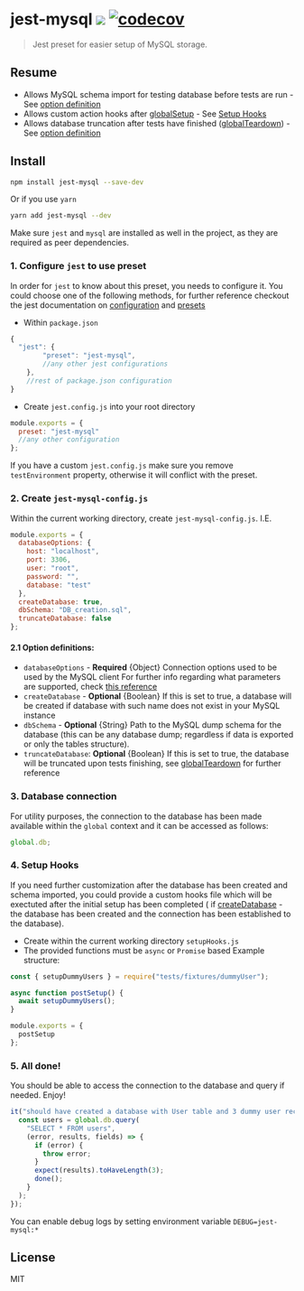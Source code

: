 # jest-mysql ![](https://github.com/Daniel-Yonkov/jest-mysql/workflows/Build/badge.svg) [![codecov](https://codecov.io/gh/Daniel-Yonkov/jest-mysql/branch/master/graph/badge.svg)](https://codecov.io/gh/Daniel-Yonkov/jest-mysql)

> Jest preset for easier setup of MySQL storage.

## Resume

- Allows MySQL schema import for testing database before tests are run - See [option definition](#21-option-definitions)
- Allows custom action hooks after [globalSetup](https://jestjs.io/docs/en/next/configuration#globalsetup-string) - See [Setup Hooks](#4-setup-hooks)
- Allows database truncation after tests have finished ([globalTeardown](https://jestjs.io/docs/en/next/configuration#globalsetup-string)) - See [option definition](#21-option-definitions)

## Install

```bash
npm install jest-mysql --save-dev
```

Or if you use `yarn`

```bash
yarn add jest-mysql --dev
```

Make sure `jest` and `mysql` are installed as well in the project, as they are required as peer dependencies.

### 1. Configure `jest` to use preset

In order for `jest` to know about this preset, you needs to configure it.
You could choose one of the following methods, for further reference checkout the jest documentation on [configuration](https://jestjs.io/docs/en/next/configuration) and [presets](https://jestjs.io/docs/en/next/configuration#preset-string)

- Within `package.json`

```js
{
  "jest": {
        "preset": "jest-mysql",
        //any other jest configurations
    },
    //rest of package.json configuration
}
```

- Create `jest.config.js` into your root directory

```js
module.exports = {
  preset: "jest-mysql"
  //any other configuration
};
```

If you have a custom `jest.config.js` make sure you remove `testEnvironment` property, otherwise it will conflict with the preset.

### 2. Create `jest-mysql-config.js`

Within the current working directory, create `jest-mysql-config.js`.
I.E.

```js
module.exports = {
  databaseOptions: {
    host: "localhost",
    port: 3306,
    user: "root",
    password: "",
    database: "test"
  },
  createDatabase: true,
  dbSchema: "DB_creation.sql",
  truncateDatabase: false
};
```

#### 2.1 Option definitions:

- `databaseOptions` - **Required** {Object} Connection options used to be used by the MySQL client
  For further info regarding what parameters are supported, check [this reference](https://github.com/mysqljs/mysql#connection-options)
- `createDatabase` - **Optional** {Boolean} If this is set to true, a database will be created if database with such name does not exist in your MySQL instance
- `dbSchema` - **Optional** {String} Path to the MySQL dump schema for the database (this can be any database dump; regardless if data is exported or only the tables structure).
- `truncateDatabase`: **Optional** {Boolean} If this is set to true, the database will be truncated upon tests finishing, see [globalTeardown](https://jestjs.io/docs/en/next/configuration#globalsetup-string) for further reference

### 3. Database connection

For utility purposes, the connection to the database has been made available within the `global` context
and it can be accessed as follows:

```js
global.db;
```

### 4. Setup Hooks

If you need further customization after the database has been created and schema imported,
you could provide a custom hooks file which will be exectuted after the initial setup has been completed ( if [createDatabase](#21-option-definitions) - the database has been created and the connection has been established to the database).

- Create within the current working directory `setupHooks.js`
- The provided functions must be `async` or `Promise` based
  Example structure:

```js
const { setupDummyUsers } = require("tests/fixtures/dummyUser");

async function postSetup() {
  await setupDummyUsers();
}

module.exports = {
  postSetup
};
```

### 5. All done!

You should be able to access the connection to the database and query if needed.
Enjoy!

```js
it("should have created a database with User table and 3 dummy user records", done => {
  const users = global.db.query(
    "SELECT * FROM users",
    (error, results, fields) => {
      if (error) {
        throw error;
      }
      expect(results).toHaveLength(3);
      done();
    }
  );
});
```

You can enable debug logs by setting environment variable `DEBUG=jest-mysql:*`

## License

MIT
